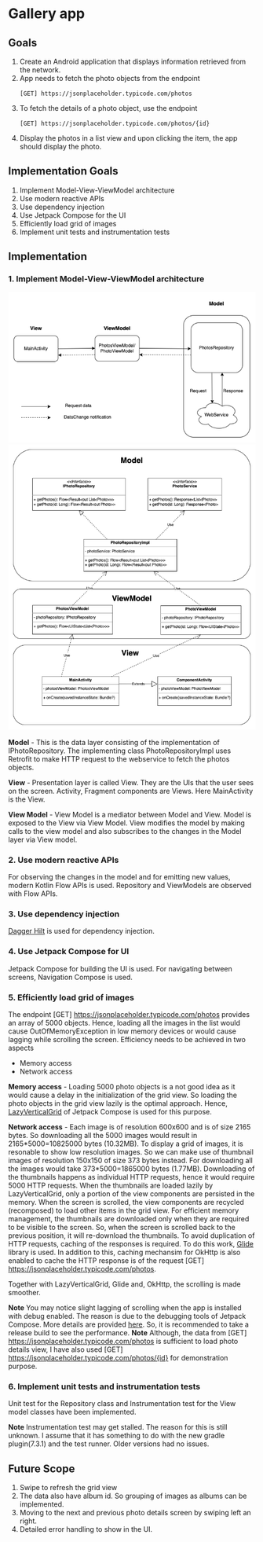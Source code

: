 # Gallery app
## Goals
1. Create an Android application that displays information retrieved
   from the network.
2. App needs to fetch the photo objects from the endpoint 
    ```
    [GET] https://jsonplaceholder.typicode.com/photos 
    ```
3. To fetch the details of a photo object, use the endpoint
    ```
    [GET] https://jsonplaceholder.typicode.com/photos/{id} 
    ```	
4. Display the photos in a list view and upon clicking the item, the app should display the photo.

## Implementation Goals
1. Implement Model-View-ViewModel architecture
2. Use modern reactive APIs
3. Use dependency injection
4. Use Jetpack Compose for the UI
5. Efficiently load grid of images
6. Implement unit tests and instrumentation tests

## Implementation
### 1. Implement Model-View-ViewModel architecture
![Model-View-View Model architecture](diagrams/mvvm_dkb.png)
![Model-View-View Model architecture](diagrams/dkb_class_diagram.png)

**Model** - This is the data layer consisting of the implementation of IPhotoRepository. The implementing class PhotoRepositoryImpl
uses Retrofit to make HTTP request to the webservice to fetch the photos objects. 

**View** - Presentation layer is called View. They are the UIs that the user sees on the screen. Activity, Fragment components are Views. Here MainActivity is the View.

**View Model** - View Model is a mediator between Model and View. Model is exposed to the View via View Model. View modifies the model by making calls to the view model and also subscribes to the changes in the Model layer via View model.

### 2. Use modern reactive APIs
For observing the changes in the model and for emitting new values, modern Kotlin Flow APIs is used. Repository and ViewModels are observed with Flow APIs.

### 3. Use dependency injection
[Dagger Hilt](https://developer.android.com/training/dependency-injection/hilt-android) is used for dependency injection.

### 4. Use Jetpack Compose for UI
Jetpack Compose for building the UI is used. For navigating between screens, Navigation Compose is used.

### 5. Efficiently load grid of images
The endpoint [GET] https://jsonplaceholder.typicode.com/photos provides an array of 5000 objects. Hence, loading all the images in the list would cause OutOfMemoryException in low memory devices or would cause lagging while scrolling the screen. Efficiency needs to be achieved in two aspects
* Memory access
* Network access

**Memory access** - Loading 5000 photo objects is a not good idea as it would cause a delay in the initialization of the grid view. So loading the photo objects in the grid view lazily is the optimal approach. Hence, [LazyVerticalGrid](https://developer.android.com/reference/kotlin/androidx/compose/foundation/lazy/grid/package-summary#LazyHorizontalGrid(androidx.compose.foundation.lazy.grid.GridCells,androidx.compose.ui.Modifier,androidx.compose.foundation.lazy.grid.LazyGridState,androidx.compose.foundation.layout.PaddingValues,kotlin.Boolean,androidx.compose.foundation.layout.Arrangement.Horizontal,androidx.compose.foundation.layout.Arrangement.Vertical,androidx.compose.foundation.gestures.FlingBehavior,kotlin.Boolean,kotlin.Function1)) of Jetpack Compose is used for this purpose.

**Network access** - Each image is of resolution 600x600 and is of size 2165 bytes. So downloading all the 5000 images would result in 2165\*5000=10825000 bytes (10.32MB). To display a grid of images, it is resonable to show low resolution images. So we can make use of thumbnail images of resolution 150x150 of size 373 bytes instead. For downloading all the images would take 373\*5000=1865000 bytes (1.77MB). Downloading of the thumbnails happens as individual HTTP requests, hence it would require 5000 HTTP requests. When the thumbnails are loaded lazily by LazyVerticalGrid, only a portion of the view components are persisted in the memory. When the screen is scrolled, the view components are recycled (recomposed) to load other items in the grid view. For efficient memory management, the thumbnails are downloaded only when they are required to be visible to the screen. So, when the screen is scrolled back to the previous position, it will re-download the thumbnails. To avoid duplication of HTTP requests, caching of the responses is required. To do this work, [Glide](https://github.com/bumptech/glide) library is used. In addition to this, caching mechansim for OkHttp is also enabled to cache the HTTP response is of the request [GET] https://jsonplaceholder.typicode.com/photos.

Together with LazyVerticalGrid, Glide and, OkHttp, the scrolling is made smoother. 

**Note** You may notice slight lagging of scrolling when the app is installed with debug enabled. The reason is due to the debugging tools of Jetpack Compose. More details are provided [here](https://developer.android.com/jetpack/compose/performance). So, it is recommended to take a release build to see the performance.
**Note** Although, the data from [GET] https://jsonplaceholder.typicode.com/photos is sufficient to load photo details view, I have also used [GET] https://jsonplaceholder.typicode.com/photos/{id} for demonstration purpose.

### 6. Implement unit tests and instrumentation tests
Unit test for the Repository class and Instrumentation test for the View model classes have been implemented.

**Note** Instrumentation test may get stalled. The reason for this is still unknown. I assume that it has something to do with the new gradle plugin(7.3.1) and the test runner. Older versions had no issues.

## Future Scope
1. Swipe to refresh the grid view
2. The data also have album id. So grouping of images as albums can be implemented.
3. Moving to the next and previous photo details screen by swiping left an right.
4. Detailed error handling to show in the UI.

